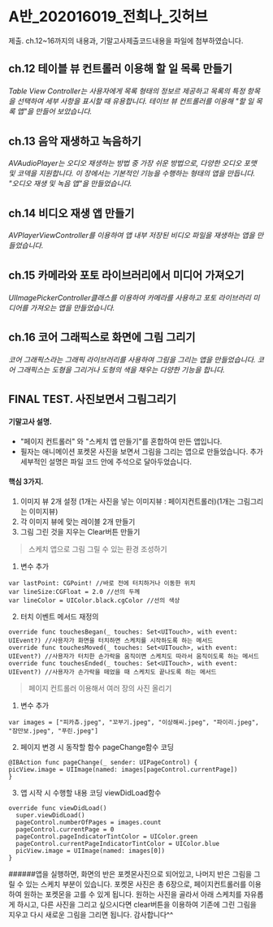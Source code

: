 # A반_202016019_전희나_깃허브
제출. ch.12~16까지의 내용과, 기말고사제출코드내용을 파일에 첨부하였습니다. 

## ch.12 테이블 뷰 컨트롤러 이용해 할 일 목록 만들기
###### Table View Controller는 사용자에게 목록 형태의 정보르 제공하고 목록의 특정 항목을 선택하여 세부 사항을 표시할 때 유용합니다. 테이브 뷰 컨트롤러를 이용해 "할 일 목록 앱"을 만들어 보았습니다.

## ch.13 음악 재생하고 녹음하기
###### AVAudioPlayer는 오디오 재생하는 방법 중 가장 쉬운 방법으로, 다양한 오디오 포맷 및 코덱을 지원합니다. 이 장에서는 기본적인 기능을 수행하는 형태의 앱을 만듭니다. "오디오 재생 및 녹음 앱"을 만들었습니다.

## ch.14 비디오 재생 앱 만들기
###### AVPlayerViewController를 이용하여 앱 내부 저장된 비디오 파일을 재생하는 앱을 만들었습니다. 

## ch.15 카메라와 포토 라이브러리에서 미디어 가져오기
###### UIImagePickerController클래스를 이용하여 카메라를 사용하고 포토 라이브러리 미디어를 가져오는 앱을 만들었습니다.

## ch.16 코어 그래픽스로 화면에 그림 그리기 
###### 코어 그래픽스라는 그래픽 라이브러리를 사용하여 그림을 그리는 앱을 만들었습니다. 코어 그래픽스는 도형을 그리거나 도형의 색을 채우는 다양한 기능을 합니다.

## FINAL TEST. 사진보면서 그림그리기

#### 기말고사 설명.
- "페이지 컨트롤러" 와 "스케치 앱 만들기"를 혼합하여 만든 앱입니다.
- 필자는 애니메이션 포켓몬 사진을 보면서 그림을 그리는 앱으로 만들었습니다. 추가 세부적인 설명은 파일 코드 안에 주석으로 달아두었습니다.

#### 핵심 3가지.
1. 이미지 뷰 2개 설정 (1개는 사진을 넣는 이미지뷰 : 페이지컨트롤러)(1개는 그림그리는 이미지뷰)
2. 각 이미지 뷰에 맞는 레이블 2개 만들기
3. 그림 그린 것을 지우는 Clear버튼 만들기

> 스케치 앱으로 그림 그릴 수 있는 환경 조성하기
1. 변수 추가
```
var lastPoint: CGPoint! //바로 전에 터치하거나 이동한 위치
var lineSize:CGFloat = 2.0 //선의 두께
var lineColor = UIColor.black.cgColor //선의 색상
```
2. 터치 이벤트 메서드 재정의
```
override func touchesBegan(_ touches: Set<UITouch>, with event: UIEvent?) //사용자가 화면을 터치하면 스케치를 시작하도록 하는 메서드
override func touchesMoved(_ touches: Set<UITouch>, with event: UIEvent?) //사용자가 터치한 손가락을 움직이면 스케치도 따라서 움직이도록 하는 메서드
override func touchesEnded(_ touches: Set<UITouch>, with event: UIEvent?) //사용자가 손가락을 떼었을 때 스케치도 끝나도록 하는 메서드
```

> 페이지 컨트롤러 이용해서 여러 장의 사진 올리기
1. 변수 추가
```
var images = ["피카츄.jpeg", "꼬부기.jpeg", "이상해씨.jpeg", "파이리.jpeg", "잠만보.jpeg", "푸린.jpeg"]
```
2. 페이지 변경 시 동작할 함수 pageChange함수 코딩
```
@IBAction func pageChange(_ sender: UIPageControl) {
picView.image = UIImage(named: images[pageControl.currentPage])
}
```
3. 앱 시작 시 수행할 내용 코딩 viewDidLoad함수
```
override func viewDidLoad()
  super.viewDidLoad()
  pageControl.numberOfPages = images.count
  pageControl.currentPage = 0
  pageControl.pageIndicatorTintColor = UIColor.green
  pageControl.currentPageIndicatorTintColor = UIColor.blue
  picView.image = UIImage(named: images[0])
}
```
######앱을 실행하면, 화면의 반은 포켓몬사진으로 되어있고, 나머지 반은 그림을 그릴 수 있는 스케치 부분이 있습니다. 포켓몬 사진은 총 6장으로, 페이지컨트롤러를 이용하여 원하는 포켓몬을 고를 수 있게 됩니다. 원하는 사진을 골라서 아래 스케치를 자유롭게 하시고, 다른 사진을 그리고 싶으시다면 clear버튼을 이용하여 기존에 그린 그림을 지우고 다시 새로운 그림을 그리면 됩니다. 감사합니다^^
